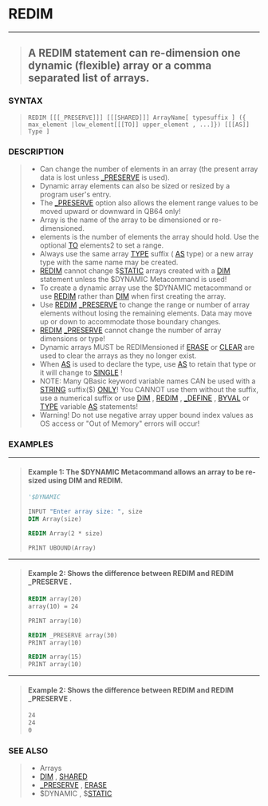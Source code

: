 # REDIM
---
<blockquote>

## A REDIM statement can re-dimension one dynamic (flexible) array or a comma separated list of arrays.

</blockquote>

### SYNTAX

<blockquote>

`REDIM [[[_PRESERVE]]] [[[SHARED]]] ArrayName[ typesuffix ] ({ max_element |low_element[[[TO]] upper_element , ...]}) [[[AS]] Type ]`

</blockquote>

### DESCRIPTION
<blockquote>

* Can change the number of elements in an array (the present array data is lost unless [_PRESERVE](./_PRESERVE.md) is used).
* Dynamic array elements can also be sized or resized by a program user's entry.
* The [_PRESERVE](./_PRESERVE.md) option also allows the element range values to be moved upward or downward in QB64 only!
* Array is the name of the array to be dimensioned or re-dimensioned.
* elements is the number of elements the array should hold. Use the optional [TO](./TO.md) elements2 to set a range.
* Always use the same array [TYPE](./TYPE.md) suffix ( [AS](./AS.md) type) or a new array type with the same name may be created.
* [REDIM](./REDIM.md) cannot change $[STATIC](./STATIC.md) arrays created with a [DIM](./DIM.md) statement unless the $DYNAMIC Metacommand is used!
* To create a dynamic array use the $DYNAMIC metacommand or use [REDIM](./REDIM.md) rather than [DIM](./DIM.md) when first creating the array.
* Use [REDIM](./REDIM.md) [_PRESERVE](./_PRESERVE.md) to change the range or number of array elements without losing the remaining elements. Data may move up or down to accommodate those boundary changes.
* [REDIM](./REDIM.md) [_PRESERVE](./_PRESERVE.md) cannot change the number of array dimensions or type!
* Dynamic arrays MUST be REDIMensioned if [ERASE](./ERASE.md) or [CLEAR](./CLEAR.md) are used to clear the arrays as they no longer exist.
* When [AS](./AS.md) is used to declare the type, use [AS](./AS.md) to retain that type or it will change to [SINGLE](./SINGLE.md) !
* NOTE: Many QBasic keyword variable names CAN be used with a [STRING](./STRING.md) suffix($) [ONLY](./ONLY.md)! You CANNOT use them without the suffix, use a numerical suffix or use [DIM](./DIM.md) , [REDIM](./REDIM.md) , [_DEFINE](./_DEFINE.md) , [BYVAL](./BYVAL.md) or [TYPE](./TYPE.md) variable [AS](./AS.md) statements!
* Warning! Do not use negative array upper bound index values as OS access or "Out of Memory" errors will occur!

</blockquote>

### EXAMPLES

<hr><blockquote>

#### Example 1: The $DYNAMIC Metacommand allows an array to be re-sized using DIM and REDIM.

```vb
'$DYNAMIC

INPUT "Enter array size: ", size
DIM Array(size)

REDIM Array(2 * size)

PRINT UBOUND(Array)
```

</blockquote>

<hr>

<blockquote>

#### Example 2: Shows the difference between REDIM and REDIM _PRESERVE .


```vb
REDIM array(20)
array(10) = 24

PRINT array(10)

REDIM _PRESERVE array(30)
PRINT array(10)

REDIM array(15)
PRINT array(10)
```

</blockquote>

<hr>

<blockquote>

#### Example 2: Shows the difference between REDIM and REDIM _PRESERVE .

```vb
24
24
0
```

</blockquote>


### SEE ALSO

<blockquote>

* Arrays
* [DIM](./DIM.md) , [SHARED](./SHARED.md)
* [_PRESERVE](./_PRESERVE.md) , [ERASE](./ERASE.md)
* $DYNAMIC , $[STATIC](./STATIC.md)

</blockquote>